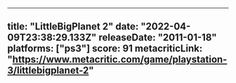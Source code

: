 
---
title: "LittleBigPlanet 2"
date: "2022-04-09T23:38:29.133Z"
releaseDate: "2011-01-18"
platforms: ["ps3"]
score: 91
metacriticLink: "https://www.metacritic.com/game/playstation-3/littlebigplanet-2"
---
